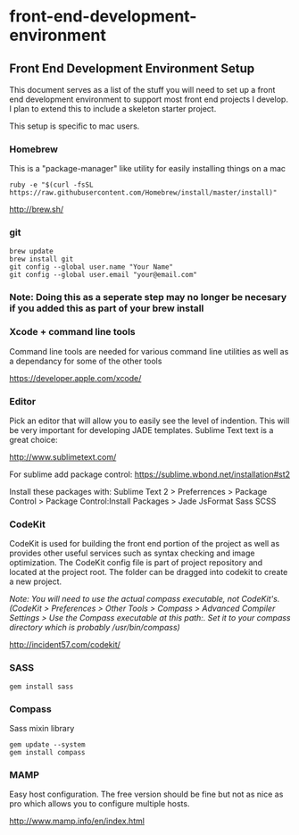 front-end-development-environment
=================================

## Front End Development Environment Setup

This document serves as a list of the stuff you will need to set up a front end development environment to support most front end projects I develop. I plan to extend this to include a skeleton starter project. 

This setup is specific to mac users.

### Homebrew
This is a "package-manager" like utility for easily installing things on a mac

    ruby -e "$(curl -fsSL https://raw.githubusercontent.com/Homebrew/install/master/install)"

http://brew.sh/

### git

    brew update
    brew install git
    git config --global user.name "Your Name"
    git config --global user.email "your@email.com"

### Note: Doing this as a seperate step may no longer be necesary if you added this as part of your brew install
### Xcode + command line tools
Command line tools are needed for various command line utilities as well as a dependancy for some of the other tools

https://developer.apple.com/xcode/



### Editor
Pick an editor that will allow you to easily see the level of indention. This will be very important for developing JADE templates. Sublime Text text is a great choice:

http://www.sublimetext.com/


For sublime add package control:
https://sublime.wbond.net/installation#st2

Install these packages with:
Sublime Text 2 > Preferrences > Package Control > Package Control:Install Packages >
Jade
JsFormat
Sass
SCSS


### CodeKit
CodeKit is used for building the front end portion of the project as well as provides other useful services such as syntax checking and image optimization.
The CodeKit config file is part of project repository and located at the project root. The folder can be dragged into codekit to create a new project. 

*Note: You will need to use the actual compass executable, not CodeKit's. (CodeKit > Preferences > Other Tools > Compass > Advanced Compiler Settings > Use the Compass executable at this path:. Set it to your compass directory which is probably /usr/bin/compass)*

http://incident57.com/codekit/

### SASS

    gem install sass


### Compass
Sass mixin library

    gem update --system
    gem install compass


[http://compass-style.org/install/]: http://compass-style.org/install/


### MAMP
Easy host configuration. The free version should be fine but not as nice as pro which allows you to configure multiple hosts.

http://www.mamp.info/en/index.html

